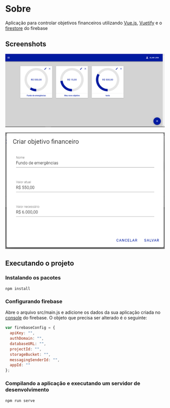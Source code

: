 # Sobre

Aplicação para controlar objetivos financeiros utilizando [Vue.js](https://vuejs.org/), [Vuetify](https://vuetifyjs.com/en/) e o [firestore](https://firebase.google.com/docs/firestore) do firebase

## Screenshots

![Home](/screenshots/home.png?raw=true "Home")

![Adicionar ou editar fundo](/screenshots/form.PNG?raw=true "Adicionar ou editar fundo")

## Executando o projeto

### Instalando os pacotes
```
npm install
```
### Configurando firebase

Abre o arquivo src/main.js e adicione os dados da sua aplicação criada no [console](https://console.firebase.google.com/) do firebase. O objeto que precisa ser alterado é o seguinte:

```js
var firebaseConfig = {
  apiKey: "",
  authDomain: "",
  databaseURL: "",
  projectId: "",
  storageBucket: "",
  messagingSenderId: "",
  appId: ""
};
```

### Compilando a aplicação e executando um servidor de desenvolvimento
```
npm run serve
```
